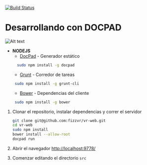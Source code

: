[![Build Status](http://img.shields.io/travis/fizzvr/vr-web/master.svg?style=flat)](https://travis-ci.org/fizzvr/vr-web)

Desarrollando con DOCPAD
================
![Alt text](http://img8.uploadhouse.com/fileuploads/21439/21439888ad02f473d6b0307d3c9d0fd73670d8ee.jpg)
* **NODEJS**
  * [DocPad](http://docpad.org/) - Generador estático
  ``` bash
	sudo npm install -g docpad
	```
  * [Grunt](http://gruntjs.com/) - Corredor de tareas
   ``` bash
	sudo npm install -g grunt-cli
	```
  * [Bower](http://bower.io/) - Dependencias del cliente
   ``` bash
	sudo npm install -g bower
	```
1. Clonar el repositorio, instalar dependencias y correr el servidor

	``` bash
	git clone git@github.com:fizzvr/vr-web.git
	cd vr-web
	sudo npm install
    bower install --allow-root
	docpad run
	```

1. Abrir el navegador [http://localhost:9778/](http://localhost:9778/)

1. Comenzar editando el directorio `src`
